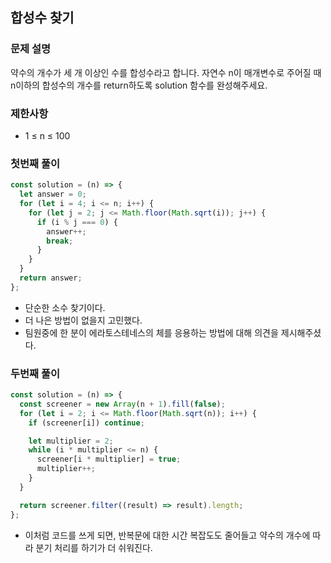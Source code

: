 ## 합성수 찾기

### 문제 설명

약수의 개수가 세 개 이상인 수를 합성수라고 합니다. 자연수 n이 매개변수로 주어질 때 n이하의 합성수의 개수를 return하도록 solution 함수를 완성해주세요.

### 제한사항

- 1 ≤ n ≤ 100

### 첫번째 풀이

```js
const solution = (n) => {
  let answer = 0;
  for (let i = 4; i <= n; i++) {
    for (let j = 2; j <= Math.floor(Math.sqrt(i)); j++) {
      if (i % j === 0) {
        answer++;
        break;
      }
    }
  }
  return answer;
};
```

- 단순한 소수 찾기이다.
- 더 나은 방법이 없을지 고민했다.
- 팀원중에 한 분이 에라토스테네스의 체를 응용하는 방법에 대해 의견을 제시해주셨다.

### 두번째 풀이

```js
const solution = (n) => {
  const screener = new Array(n + 1).fill(false);
  for (let i = 2; i <= Math.floor(Math.sqrt(n)); i++) {
    if (screener[i]) continue;

    let multiplier = 2;
    while (i * multiplier <= n) {
      screener[i * multiplier] = true;
      multiplier++;
    }
  }

  return screener.filter((result) => result).length;
};
```

- 이처럼 코드를 쓰게 되면, 반복문에 대한 시간 복잡도도 줄어들고 약수의 개수에 따라 분기 처리를 하기가 더 쉬워진다.
